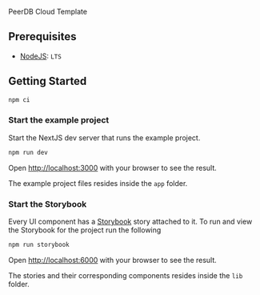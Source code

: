 PeerDB Cloud Template

## Prerequisites

- [NodeJS](https://nodejs.org/en): `LTS`

## Getting Started

```bash
npm ci
```

### Start the example project

Start the NextJS dev server that runs the example project.

```bash
npm run dev
```

Open [http://localhost:3000](http://localhost:3000) with your browser to see the result.

The example project files resides inside the `app` folder.

### Start the Storybook

Every UI component has a [Storybook](https://storybook.js.org/) story attached to it. To run and view the Storybook for the project run the following

```bash
npm run storybook
```

Open [http://localhost:6000](http://localhost:6000) with your browser to see the result.

The stories and their corresponding components resides inside the `lib` folder.
